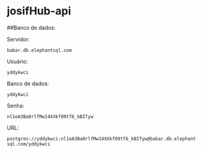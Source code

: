 # josifHub-api

##Banco de dados:

Servidor:

`babar.db.elephantsql.com`

Usuário:

`yddykwci`

Banco de dados:

`yddykwci`

Senha:

`nl1eA3Ba0rlfMw14XXkf09tT6_kBITyw`

URL:

`postgres://yddykwci:nl1eA3Ba0rlfMw14XXkf09tT6_kBITyw@babar.db.elephantsql.com/yddykwci`



